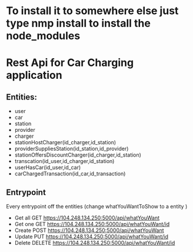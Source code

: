  # To install it to somewhere else just type nmp install to install the node_modules
# Rest Api for Car Charging application

## Entities:
- user
- car
- station 
- provider
- charger
- stationHostCharger(id_charger,id_station)
- providerSuppliesStation(id_station,id_provider)
- stationOffersDiscountCharger(id_charger,id_station)
- transcation(id_user,id_charger,id_station)
- userHasCar(id_user,id_car)
- carChargedTransaction(id_car,id_transaction)

## Entrypoint
Every entrypoint off the entities (change whatYouWantToShow to a entity )
- Get all GET https://104.248.134.250:5000/api/whatYouWant
- Get one GET https://104.248.134.250:5000/api/whatYouWant/id
- Create POST https://104.248.134.250:5000/api/whatYouWant
- Update PUT https://104.248.134.250:5000/api/whatYouWant/id
- Delete DELETE https://104.248.134.250:5000/api/whatYouWant/id



